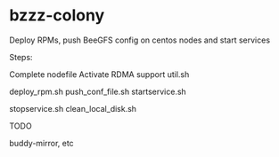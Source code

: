 # bzzz-colony
Deploy RPMs, push BeeGFS config on centos nodes and start services


Steps: 

Complete nodefile
Activate RDMA support util.sh

deploy_rpm.sh
push_conf_file.sh
startservice.sh

stopservice.sh
clean_local_disk.sh


TODO

buddy-mirror, etc

